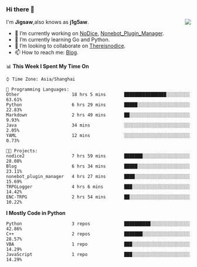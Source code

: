 ### Hi there 👋

<a href="#">
  <img align="right" src="https://github-readme-stats.vercel.app/api?username=Jigsaw111&count_private=true&show_icons=true&title_color=80070B&text_color=B3B3B3&bg_color=212121&icon_color=80070B" />
</a>

I'm **Jigsaw**,also knows as **j1g5aw**.

- 🔭 I’m currently working on [NoDice](https://github.com/thereisnodice/nodice2), [Nonebot_Plugin_Manager](https://github.com/Jigsaw111/nonebot_plugin_manager).
- 🌱 I’m currently learning Go and Python.
- 👯 I’m looking to collaborate on [Thereisnodice](https://github.com/thereisnodice).
- 📫 How to reach me: [Blog](https://blog.maddestroyer.xyz/).

<!--START_SECTION:waka-->
📊 **This Week I Spent My Time On** 

```text
⌚︎ Time Zone: Asia/Shanghai

💬 Programming Languages: 
Other                    18 hrs 5 mins       ████████████████░░░░░░░░░   63.61% 
Python                   6 hrs 29 mins       █████░░░░░░░░░░░░░░░░░░░░   22.83% 
Markdown                 2 hrs 49 mins       ██░░░░░░░░░░░░░░░░░░░░░░░   9.93% 
Java                     34 mins             ░░░░░░░░░░░░░░░░░░░░░░░░░   2.05% 
YAML                     12 mins             ░░░░░░░░░░░░░░░░░░░░░░░░░   0.73%

🐱‍💻 Projects: 
nodice2                  7 hrs 59 mins       ███████░░░░░░░░░░░░░░░░░░   28.08% 
Blog                     6 hrs 34 mins       █████░░░░░░░░░░░░░░░░░░░░   23.11% 
nonebot_plugin_manager   4 hrs 27 mins       ████░░░░░░░░░░░░░░░░░░░░░   15.69% 
TRPGLogger               4 hrs 6 mins        ███░░░░░░░░░░░░░░░░░░░░░░   14.42% 
ENC-TRPG                 2 hrs 54 mins       ██░░░░░░░░░░░░░░░░░░░░░░░   10.22%

```

**I Mostly Code in Python** 

```text
Python                   3 repos             ██████████░░░░░░░░░░░░░░░   42.86% 
C++                      2 repos             ███████░░░░░░░░░░░░░░░░░░   28.57% 
VBA                      1 repo              ███░░░░░░░░░░░░░░░░░░░░░░   14.29% 
JavaScript               1 repo              ███░░░░░░░░░░░░░░░░░░░░░░   14.29%

```



<!--END_SECTION:waka-->
